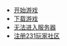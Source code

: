 - [开始游戏](README)
- [下载游戏](download)
- [无法进入服务器](cannotconnect)
- [注册231玩家社区](register_231_community)
